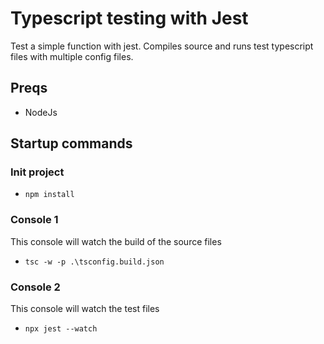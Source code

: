 # Typescript testing with Jest

Test a simple function with jest.
Compiles source and runs test typescript files with multiple config files.

## Preqs

- NodeJs

## Startup commands

### Init project

- `npm install`

### Console 1

This console will watch the build of the source files

- `tsc -w -p .\tsconfig.build.json`

### Console 2

This console will watch the test files

- `npx jest --watch`
